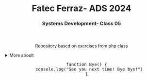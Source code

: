 <html>
  <header> 
    <div>
      <h1 align = center> Fatec Ferraz- ADS 2024 </h1>
      <h3 align = center> Systems Development- Class 05</h3>
    </div>
  </header>
  <section>
    <div> 
      <p align = center> Repository based on exercises from php class</p>
    </div>
  </section>
  <details>
    <summary> More aboult  </summary>
      <ul>
        <li> Hi! I'm a student of systems analysis and this is my repository the class Systems Development class at Fatec</li>
        <li> Teacher: Alesssandra A. Silva</li>
      </ul>
  </details>
  <footer> 
    <div align= "center">
  <pre>
    function Bye() {
      console.log("See you next time! Bye bye!")
    }
  </pre>
</div>
  </footer>
</html>
